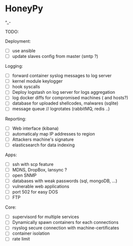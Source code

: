 # HoneyPy
^_-
	
TODO:

Deployment:

- [ ] use ansible
- [ ] update slaves config from master (smtp ?)

Logging:

- [ ] forward container syslog messages to log server
- [ ] kernel module keylogger
- [ ] hook syscalls
- [ ] Deploy logstash on log server for logs aggregation
- [ ] log docker diffs for compromised machines ( and hosts?)
- [ ] database for uploaded shellcodes, malwares (sqlite)
- [ ] message queue // logrotates (rabbitMQ, redis ..)

Reporting:
- [ ] Web interface (kibana)
- [ ] automaticaly map IP addresses to region
- [ ] Attackers machine's signature
- [ ] elasticsearch for data indexing

Apps:
- [ ] ssh with scp feature
- [ ] MDNS, DropBox, lansync ?
- [ ] open SNMP
- [ ] databases with weak passwords (sql, mongoDB, ...)
- [ ] vulnerable web applications
- [ ] port 502 for easy DOS
- [ ] FTP

Core:
- [ ] supervisord for multiple services
- [ ] Dynamically spawn containers for each connections
- [ ] rsyslog secure connection  with machine-certificates
- [ ] container isolation
- [ ] rate limit

